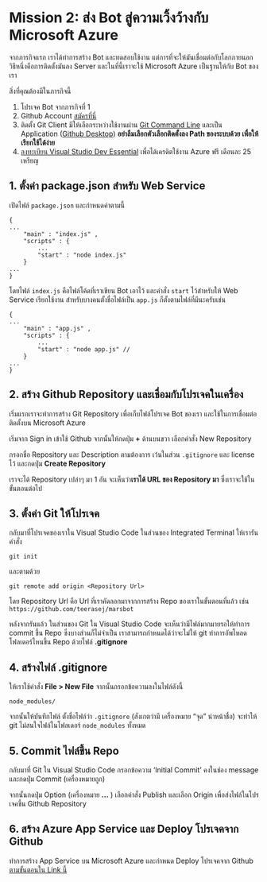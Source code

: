 # Mission 2: ส่ง Bot สู่ความเวิ้งว้างกับ Microsoft Azure 

จากภารกิจแรก เราได้ทำการสร้าง Bot และทดสอบใช้งาน แต่การที่จะให้มันเชื่อมต่อกับโลกภายนอก วิธีหนึ่งคือการติดตั้งมันลง Server และในที่นี้เราจะใช้ Microsoft Azure เป็นฐานให้กับ Bot ของเรา

สิ่งที่คุณต้องมีในภารกิจนี้ 

1. โปรเจค Bot จากภารกิจที่ 1 
2. Github Account [สมัครที่นี่](https://github.com/join?source=header-home) 
3. ติดตั้ง Git Client มีให้เลือกระหว่างใช้งานผ่าน [Git Command Line](https://git-scm.com/downloads) และเป็น Application ([Github Desktop](https://desktop.github.com/)) **อย่าลืมเลือกตัวเลือกติดตั้งลง Path ของระบบด้วย เพื่อให้เรียกใช้ได้ง่าย**
4. [ลงทะเบียน Visual Studio Dev Essential](https://www.visualstudio.com/dev-essentials/) เพื่อได้เครดิตใช้งาน Azure ฟรี เดือนละ 25 เหรียญ

## 1. ตั้งค่า package.json สำหรับ Web Service

เปิดไฟล์ `package.json` และกำหนดค่าตามนี้ 

```
{
...
    "main" : "index.js" ,
    "scripts" : {
        ...
        "start" : "node index.js"
    }
...
}
```

โดยไฟล์ `index.js` คือไฟล์โค้ดที่เราเขียน Bot เอาไว้ และคำสั่ง `start` ไว้สำหรับให้ Web Service เรียกใช้งาน สำหรับบางคนตั้งชื่อไฟล์เป็น `app.js` ก็ตั้งตามไฟล์ที่มีนะครับเช่น

```
{
...
    "main" : "app.js" ,
    "scripts" : {
        ...
        "start" : "node app.js" // 
    }
...
}
```

## 2. สร้าง Github Repository และเชื่อมกับโปรเจคในเครื่อง

เริ่มแรกเราจะทำการสร้าง Git Repository เพื่อเก็บไฟล์โปรเจค Bot ของเรา และใช้ในการเชื่อมต่อติดตั้งบน Microsoft Azure 

เริ่มจาก Sign in เข้าใช้ Github จากนั้นให้กดปุ่ม **+** ด้านบนขวา เลือกคำสั่ง New Repository

กรอกชื่อ Repository และ Description ตามต้องการ เว้นในส่วน `.gitignore` และ license ไว้ และกดปุ่ม **Create Repository**

เราจะได้ Repository เปล่าๆ มา 1 อัน จะเห็นว่า**เราได้ URL ของ Repository มา** ซึ่งเราจะใช้ในขั้นตอนต่อไป

## 3. ตั้งค่า Git ให้โปรเจค

กลับมาที่โปรเจคของเราใน Visual Studio Code ในส่วนของ Integrated Terminal ให้เรารันคำสั่ง

```
git init
```

และตามด้วย 

```
git remote add origin <Repository Url>
```

โดย Repository Url คือ Url ที่เราคัดลอกมาจากการสร้าง Repo ของเราในขั้นตอนที่แล้ว เช่น `https://github.com/teerasej/marsbot`

หลังจากรันแล้ว ในส่วนของ Git ใน Visual Studio Code จะเห็นว่ามีไฟล์มากมายรอให้ทำการ commit ขึ้น Repo ซึ่งบางส่วนก็ไม่จำเป็น เราสามารถกำหนดได้ว่าจะไม่ให้ git ทำการอัพโหลดโฟลเดอร์ไหนขึ้น Repo ด้วยไฟล์ **.gitignore**

## 4. สร้างไฟล์ .gitignore

ให้เราใช้คำสั่ง **File > New File** จากนั้นกรอกข้อความลงในไฟล์ดังนี้

```
node_modules/
```

จากนั้นให้บันทึกไฟล์ ตั้งชื่อไฟล์ว่า `.gitignore` (สังเกตว่ามี เครื่องหมาย “จุด” นำหน้าชื่อ) จะทำให้ git ไม่สนใจไฟล์ในโฟลเดอร์ `node_modules` ทั้งหมด

## 5. Commit ไฟล์ขึ้น Repo

กลับมาที่ Git ใน Visual Studio Code กรอกข้อความ ‘Initial Commit’ คงในช่อง message และกดปุ่ม Commit (เครื่องหมายถูก)

จากนั้นกดปุ่ม Option (เครื่องหมาย **...** ) เลือกคำสั่ง Publish และเลือก Origin เพื่อส่งไฟล์ในโปรเจคขึ้น Github Repository

## 6. สร้าง Azure App Service และ Deploy โปรเจคจาก Github 

ทำการสร้าง App Service บน Microsoft Azure และกำหนด Deploy โปรเจคจาก Github [ตามขั้นตอนใน Link นี้](http://nextflow.in.th/2017/how-to-deploy-chat-bot-to-microsoft-azure/)




